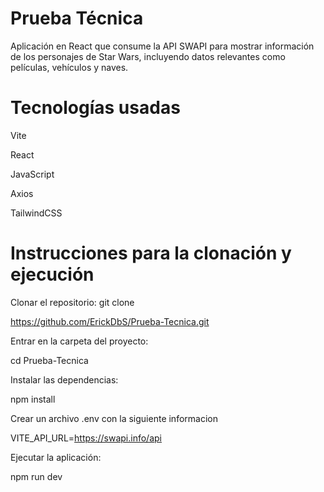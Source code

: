 # Prueba Técnica

Aplicación en React que consume la API SWAPI para mostrar información de los personajes de Star Wars, incluyendo datos relevantes como películas, vehículos y naves.

# Tecnologías usadas

Vite

React

JavaScript

Axios

TailwindCSS

# Instrucciones para la clonación y ejecución
Clonar el repositorio: git clone

https://github.com/ErickDbS/Prueba-Tecnica.git

Entrar en la carpeta del proyecto:

cd Prueba-Tecnica

Instalar las dependencias:

npm install

Crear un archivo .env con la siguiente informacion

VITE_API_URL=https://swapi.info/api

Ejecutar la aplicación:

npm run dev



